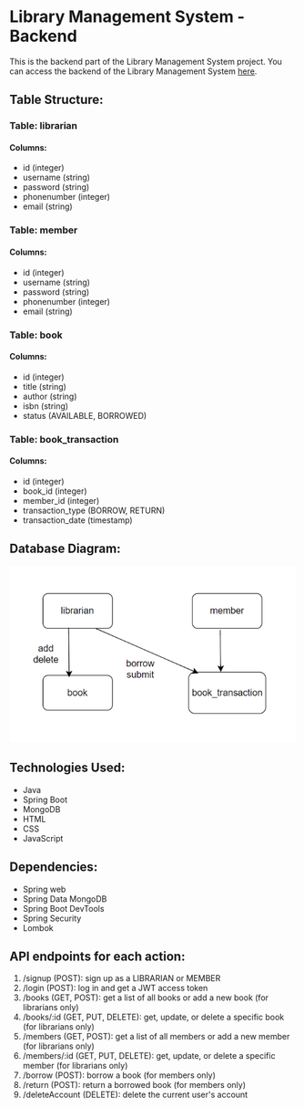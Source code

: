 # Library Management System - Backend

This is the backend part of the Library Management System project.
You can access the backend of the Library Management System [here](https://library-management-system-blue.vercel.app/).

## Table Structure:
### Table: librarian
#### Columns:
- id (integer)
- username (string)
- password (string)
- phonenumber (integer)
- email (string)
### Table: member
#### Columns:
- id (integer)
- username (string)
- password (string)
- phonenumber (integer)
- email (string)
### Table: book
#### Columns:
- id (integer)
- title (string)
- author (string)
- isbn (string)
- status (AVAILABLE, BORROWED)
### Table: book_transaction
#### Columns:
- id (integer)
- book_id (integer)
- member_id (integer)
- transaction_type (BORROW, RETURN)
- transaction_date (timestamp)

## Database Diagram:
![Database Diagram](Database_Diagram.png)

## Technologies Used:
- Java
- Spring Boot
- MongoDB
- HTML
- CSS
- JavaScript

## Dependencies: 
- Spring web 
- Spring Data MongoDB 
- Spring Boot DevTools 
- Spring Security 
- Lombok

## API endpoints for each action:
1. /signup (POST): sign up as a LIBRARIAN or MEMBER
2. /login (POST): log in and get a JWT access token
3. /books (GET, POST): get a list of all books or add a new book (for librarians only)
4. /books/:id (GET, PUT, DELETE): get, update, or delete a specific book (for librarians only)
5. /members (GET, POST): get a list of all members or add a new member (for librarians only)
6. /members/:id (GET, PUT, DELETE): get, update, or delete a specific member (for librarians only)
7. /borrow (POST): borrow a book (for members only)
8. /return (POST): return a borrowed book (for members only)
9. /deleteAccount (DELETE): delete the current user's account

